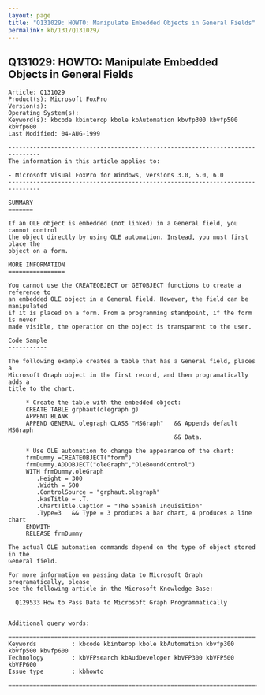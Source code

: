 ```yaml
---
layout: page
title: "Q131029: HOWTO: Manipulate Embedded Objects in General Fields"
permalink: kb/131/Q131029/
---
```


## Q131029: HOWTO: Manipulate Embedded Objects in General Fields

	Article: Q131029
	Product(s): Microsoft FoxPro
	Version(s): 
	Operating System(s): 
	Keyword(s): kbcode kbinterop kbole kbAutomation kbvfp300 kbvfp500 kbvfp600
	Last Modified: 04-AUG-1999
	
	-------------------------------------------------------------------------------
	The information in this article applies to:
	
	- Microsoft Visual FoxPro for Windows, versions 3.0, 5.0, 6.0 
	-------------------------------------------------------------------------------
	
	SUMMARY
	=======
	
	If an OLE object is embedded (not linked) in a General field, you cannot control
	the object directly by using OLE automation. Instead, you must first place the
	object on a form.
	
	MORE INFORMATION
	================
	
	You cannot use the CREATEOBJECT or GETOBJECT functions to create a reference to
	an embedded OLE object in a General field. However, the field can be manipulated
	if it is placed on a form. From a programming standpoint, if the form is never
	made visible, the operation on the object is transparent to the user.
	
	Code Sample
	-----------
	
	The following example creates a table that has a General field, places a
	Microsoft Graph object in the first record, and then programatically adds a
	title to the chart.
	
	     * Create the table with the embedded object:
	     CREATE TABLE grphaut(olegraph g)
	     APPEND BLANK
	     APPEND GENERAL olegraph CLASS "MSGraph"   && Appends default MSGraph
	                                               && Data.
	
	     * Use OLE automation to change the appearance of the chart:
	     frmDummy =CREATEOBJECT("form")
	     frmDummy.ADDOBJECT("oleGraph","OleBoundControl")
	     WITH frmDummy.oleGraph
	        .Height = 300
	        .Width = 500
	        .ControlSource = "grphaut.olegraph"
	        .HasTitle = .T.
	        .ChartTitle.Caption = "The Spanish Inquisition"
	        .Type=3   && Type = 3 produces a bar chart, 4 produces a line chart
	     ENDWITH
	     RELEASE frmDummy
	
	The actual OLE automation commands depend on the type of object stored in the
	General field.
	
	For more information on passing data to Microsoft Graph programatically, please
	see the following article in the Microsoft Knowledge Base:
	
	  Q129533 How to Pass Data to Microsoft Graph Programmatically
	
	
	Additional query words:
	
	======================================================================
	Keywords          : kbcode kbinterop kbole kbAutomation kbvfp300 kbvfp500 kbvfp600 
	Technology        : kbVFPsearch kbAudDeveloper kbVFP300 kbVFP500 kbVFP600
	Issue type        : kbhowto
	
	=============================================================================
	
